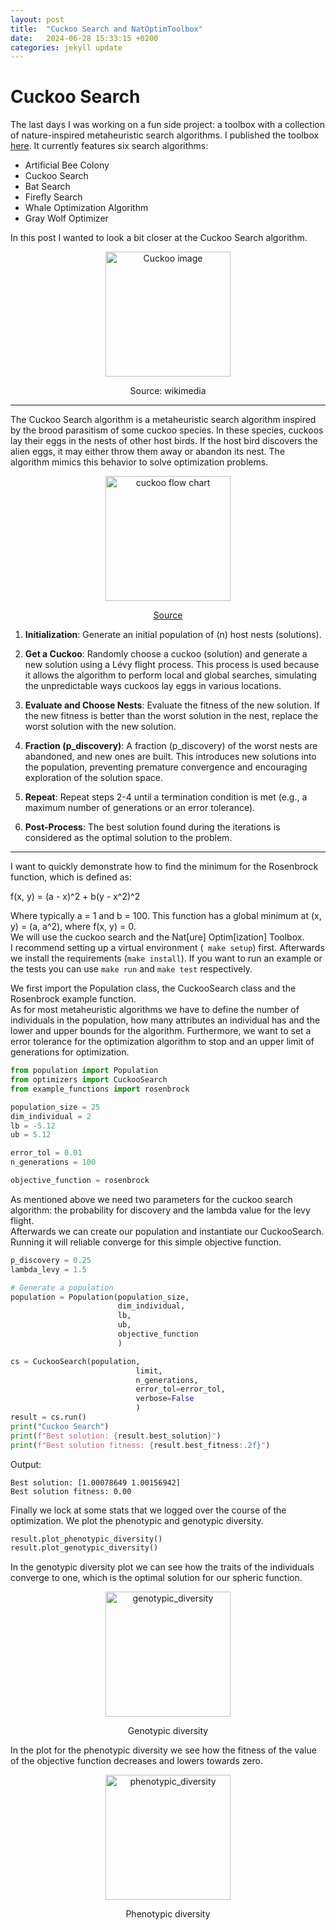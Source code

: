 ```yaml
---
layout: post
title:  "Cuckoo Search and NatOptimToolbox"
date:   2024-06-28 15:33:15 +0200
categories: jekyll update
---
```

# Cuckoo Search

The last days I was working on a fun side project: a toolbox with a collection of nature-inspired metaheuristic search algorithms. I published the toolbox [here](https://github.com/alext90/natureOptimToolbox/tree/main). It currently features six search algorithms:
- Artificial Bee Colony
- Cuckoo Search
- Bat Search
- Firefly Search
- Whale Optimization Algorithm
- Gray Wolf Optimizer

In this post I wanted to look a bit closer at the Cuckoo Search algorithm.  

<div style="text-align: center">
    <img src="{{ '/assets/img/cuckoo.jpg' | relative_url }}" alt="Cuckoo image" title="Cuckoo" width="200"/>
    <p>Source: wikimedia</p>
</div>

---

The Cuckoo Search algorithm is a metaheuristic search algorithm inspired by the brood parasitism of some cuckoo species. In these species, cuckoos lay their eggs in the nests of other host birds. If the host bird discovers the alien eggs, it may either throw them away or abandon its nest. The algorithm mimics this behavior to solve optimization problems. 

<div style="text-align: center">
    <img src="{{ '/assets/img/flow_chart_cuckoo.png' | relative_url }}" alt="cuckoo flow chart" title="Cuckoo Search" width="200"/>
    <p><a href="https://www.mdpi.com/2071-1050/11/22/6287">Source</a></p>
</div>

1. **Initialization**: Generate an initial population of (n) host nests (solutions).

2. **Get a Cuckoo**: Randomly choose a cuckoo (solution) and generate a new solution using a Lévy flight process. This process is used because it allows the algorithm to perform local and global searches, simulating the unpredictable ways cuckoos lay eggs in various locations.

3. **Evaluate and Choose Nests**: Evaluate the fitness of the new solution. If the new fitness is better than the worst solution in the nest, replace the worst solution with the new solution.

4. **Fraction (p_discovery)**: A fraction (p_discovery) of the worst nests are abandoned, and new ones are built. This introduces new solutions into the population, preventing premature convergence and encouraging exploration of the solution space.

5. **Repeat**: Repeat steps 2-4 until a termination condition is met (e.g., a maximum number of generations or an error tolerance).

6. **Post-Process**: The best solution found during the iterations is considered as the optimal solution to the problem.

---

I want to quickly demonstrate how to find the minimum for the Rosenbrock function, which is defined as:  

f(x, y) = (a - x)^2 + b(y - x^2)^2  

Where typically a = 1 and b = 100. This function has a global minimum at (x, y) = (a, a^2), where f(x, y) = 0.  
We will use the cuckoo search and the Nat[ure] Optim[ization] Toolbox.  
I recommend setting up a virtual environment (``` make setup```) first. Afterwards we install the requirements (```make install```). If you want to run an example or the tests you can use ```make run``` and ```make test``` respectively.  

We first import the Population class, the CuckooSearch class and the Rosenbrock example function.  
As for most metaheuristic algorithms we have to define the number of individuals in the population, how many attributes an individual has and the lower and upper bounds for the algorithm. Furthermore, we want to set a error tolerance for the optimization algorithm to stop and an upper limit of generations for optimization.


```python
from population import Population
from optimizers import CuckooSearch
from example_functions import rosenbrock

population_size = 25       
dim_individual = 2          
lb = -5.12                  
ub = 5.12                   

error_tol = 0.01             
n_generations = 100         

objective_function = rosenbrock
```

As mentioned above we need two parameters for the cuckoo search algorithm: the probability for discovery and the lambda value for the levy flight.  
Afterwards we can create our population and instantiate our CuckooSearch. Running it will reliable converge for this simple objective function.

```python
p_discovery = 0.25
lambda_levy = 1.5

# Generate a population
population = Population(population_size, 
                        dim_individual, 
                        lb, 
                        ub, 
                        objective_function
                        )

cs = CuckooSearch(population, 
                            limit, 
                            n_generations,
                            error_tol=error_tol,
                            verbose=False
                            )   
result = cs.run()
print("Cuckoo Search")
print(f"Best solution: {result.best_solution}")
print(f"Best solution fitness: {result.best_fitness:.2f}")
```

Output:  
```
Best solution: [1.00078649 1.00156942]
Best solution fitness: 0.00
```

Finally we lock at some stats that we logged over the course of the optimization. We plot the phenotypic and genotypic diversity.

```python
result.plot_phenotypic_diversity()
result.plot_genotypic_diversity()
```

In the genotypic diversity plot we can see how the traits of the individuals converge to one, which is the optimal solution for our spheric function.  

<div style="text-align: center">
  <img src="{{ '/assets/img/genotypic_diversity_cs.png' | relative_url }}" alt="genotypic_diversity" title="Genotypic Diversity" width="200"/>  
  <p>Genotypic diversity</p>
</div>

In the plot for the phenotypic diversity we see how the fitness of the value of the objective function decreases and lowers towards zero.  

<div style="text-align: center">
  <img src="{{ '/assets/img/phenotypic_diversity_cs.png' | relative_url }}" alt="phenotypic_diversity" title="Phenotypic Diversity" width="200"/>  
  <p>Phenotypic diversity</p>
</div>